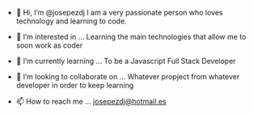 - 👋 Hi, I’m @josepezdj
I am a very passionate person who loves technology and learning to code.

- 👀 I’m interested in ...
Learning the main technologies that allow me to soon work as coder

- 🌱 I’m currently learning ...
To be a Javascript Full Stack Developer

- 💞️ I’m looking to collaborate on ...
Whatever propject from whatever developer in order to keep learning

- 📫 How to reach me ...
josepezdj@hotmail.es

<!---
josepezdj/josepezdj is a ✨ special ✨ repository because its `README.md` (this file) appears on your GitHub profile.
You can click the Preview link to take a look at your changes.
--->
